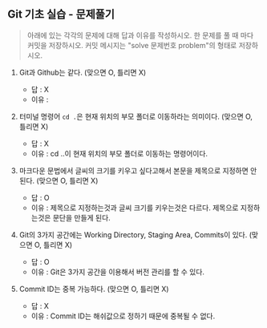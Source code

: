 ## Git 기초 실습 - 문제풀기

> 아래에 있는 각각의 문제에 대해 답과 이유를 작성하시오.
> 한 문제를 풀 때 마다 커밋을 저장하시오. 커밋 메시지는 "solve 문제번호 problem"의 형태로 저장하시오.



1. Git과 Github는 같다. (맞으면 O, 틀리면 X)

   - 답 : X
   - 이유 :

   

2. 터미널 명령어 `cd .`은 현재 위치의 부모 폴더로 이동하라는 의미이다. (맞으면 O, 틀리면 X)

   - 답 : X
   - 이유 : cd ..이 현재 위치의 부모 폴더로 이동하는 명령어이다.



3. 마크다운 문법에서 글씨의 크기를 키우고 싶다고해서 본문을 제목으로 지정하면 안된다. (맞으면 O, 틀리면 X)
   - 답 : O
   - 이유 : 제목으로 지정하는것과 글씨 크기를 키우는것은 다르다. 제목으로 지정하는것은 문단을 만들게 된다.



4. Git의 3가지 공간에는 Working Directory, Staging Area, Commits이 있다. (맞으면 O, 틀리면 X)
   - 답 : O
   - 이유 : Git은 3가지 공간을 이용해서 버전 관리를 할 수 있다.



5. Commit ID는 중복 가능하다. (맞으면 O, 틀리면 X)
   - 답 : X
   - 이유 : Commit ID는 해쉬값으로 정하기 때문에 중복될 수 없다.